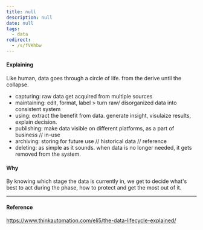 ```yaml
---
title: null
description: null
date: null
tags:
  - data
redirect:
  - /s/fVKhbw
---
```


#### Explaining

Like human, data goes through a circle of life. from the derive until the collapse.

- capturing: raw data get acquired from multiple sources
- maintaining: edit, format, label > turn raw/ disorganized data into consistent system
- using: extract the benefit from data. generate insight, visulaize results, explain decision.
- publishing: make data visible on different platforms, as a part of business // in-use
- archiving: storing for future use // historical data // reference
- deleting: as simple as it sounds. when data is no longer needed, it gets removed from the system.

#### Why

By knowing which stage the data is currently in, we get to decide what's best to act during the phase, how to protect and get the most out of it.

---

#### Reference

https://www.thinkautomation.com/eli5/the-data-lifecycle-explained/
